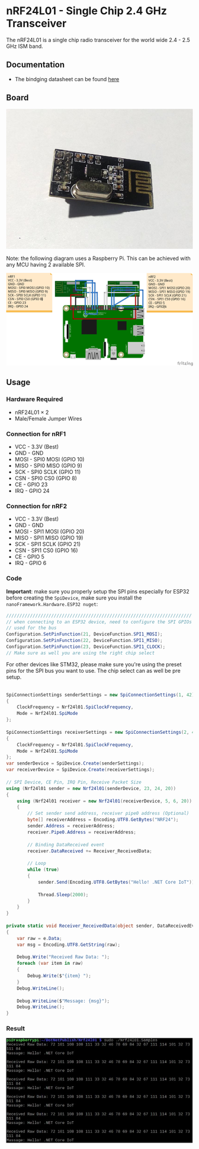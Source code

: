 # nRF24L01 - Single Chip 2.4 GHz Transceiver

The nRF24L01 is a single chip radio transceiver for the world wide 2.4 - 2.5 GHz ISM band.

## Documentation

- The bindging datasheet can be found [here](https://cdn.datasheetspdf.com/pdf-down/N/R/F/NRF24L01-Nordic.pdf)

## Board

![Sensor picture](https://raw.githubusercontent.com/nanoframework/nanoFramework.IoT.Device/develop/devices/Nrf24l01/sensor.jpg)

Note: the following diagram uses a Raspberry Pi. This can be achieved with any MCU having 2 available SPI.

![Connection Diagram](https://raw.githubusercontent.com/nanoframework/nanoFramework.IoT.Device/develop/devices/Nrf24l01/NRF_circuit_bb.jpg)

## Usage

### Hardware Required

- nRF24L01 × 2
- Male/Female Jumper Wires

### Connection for nRF1

- VCC - 3.3V (Best)
- GND - GND
- MOSI - SPI0 MOSI (GPIO 10)
- MISO - SPI0 MISO (GPIO 9)
- SCK - SPI0 SCLK (GPIO 11)
- CSN - SPI0 CS0 (GPIO 8)
- CE - GPIO 23
- IRQ - GPIO 24

### Connection for nRF2

- VCC - 3.3V (Best)
- GND - GND
- MOSI - SPI1 MOSI (GPIO 20)
- MISO - SPI1 MISO (GPIO 19)
- SCK - SPI1 SCLK (GPIO 21)
- CSN - SPI1 CS0 (GPIO 16)
- CE - GPIO 5
- IRQ - GPIO 6

### Code

**Important**: make sure you properly setup the SPI pins especially for ESP32 before creating the `SpiDevice`, make sure you install the `nanoFramework.Hardware.ESP32 nuget`:

```csharp
//////////////////////////////////////////////////////////////////////
// when connecting to an ESP32 device, need to configure the SPI GPIOs
// used for the bus
Configuration.SetPinFunction(21, DeviceFunction.SPI1_MOSI);
Configuration.SetPinFunction(22, DeviceFunction.SPI1_MISO);
Configuration.SetPinFunction(23, DeviceFunction.SPI1_CLOCK);
// Make sure as well you are using the right chip select
```

For other devices like STM32, please make sure you're using the preset pins for the SPI bus you want to use. The chip select can as well be pre setup.

```csharp

SpiConnectionSettings senderSettings = new SpiConnectionSettings(1, 42)
{
    ClockFrequency = Nrf24l01.SpiClockFrequency,
    Mode = Nrf24l01.SpiMode
};

SpiConnectionSettings receiverSettings = new SpiConnectionSettings(2, 44)
{
    ClockFrequency = Nrf24l01.SpiClockFrequency,
    Mode = Nrf24l01.SpiMode
};
var senderDevice = SpiDevice.Create(senderSettings);
var receiverDevice = SpiDevice.Create(receiverSettings);

// SPI Device, CE Pin, IRQ Pin, Receive Packet Size
using (Nrf24l01 sender = new Nrf24l01(senderDevice, 23, 24, 20))
{
    using (Nrf24l01 receiver = new Nrf24l01(receiverDevice, 5, 6, 20))
    {
        // Set sender send address, receiver pipe0 address (Optional)
        byte[] receiverAddress = Encoding.UTF8.GetBytes("NRF24");
        sender.Address = receiverAddress;
        receiver.Pipe0.Address = receiverAddress;

        // Binding DataReceived event
        receiver.DataReceived += Receiver_ReceivedData;

        // Loop
        while (true)
        {
            sender.Send(Encoding.UTF8.GetBytes("Hello! .NET Core IoT"));

            Thread.Sleep(2000);
        }
    }
}

private static void Receiver_ReceivedData(object sender, DataReceivedEventArgs e)
{
    var raw = e.Data;
    var msg = Encoding.UTF8.GetString(raw);

    Debug.Write("Received Raw Data: ");
    foreach (var item in raw)
    {
        Debug.Write($"{item} ");
    }
    Debug.WriteLine();

    Debug.WriteLine($"Message: {msg}");
    Debug.WriteLine();
}
```

### Result

![Sample result](https://raw.githubusercontent.com/nanoframework/nanoFramework.IoT.Device/develop/devices/Nrf24l01/RunningResult.jpg)

